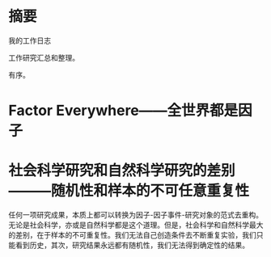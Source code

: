 # 摘要

我的工作日志

工作研究汇总和整理。

有序。

# Factor Everywhere——全世界都是因子

# 社会科学研究和自然科学研究的差别———随机性和样本的不可任意重复性

任何一项研究成果，本质上都可以转换为因子-因子事件-研究对象的范式去重构。无论是社会科学，亦或是自然科学都是这个道理。但是，社会科学和自然科学最大的差别，在于样本的不可重复性。我们无法自己创造条件去不断重复实验，我们只能看到历史，其次，研究结果永远都有随机性，我们无法得到确定性的结果。
